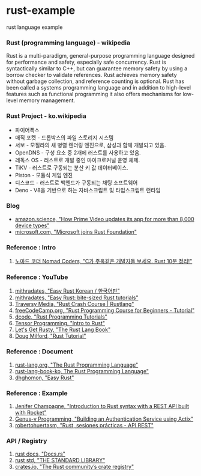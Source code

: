 # rust-example
rust language example

### Rust (programming language) - wikipedia
Rust is a multi-paradigm, general-purpose programming language designed for performance and safety, especially safe concurrency. Rust is syntactically similar to C++, but can guarantee memory safety by using a borrow checker to validate references. Rust achieves memory safety without garbage collection, and reference counting is optional. Rust has been called a systems programming language and in addition to high-level features such as functional programming it also offers mechanisms for low-level memory management.

### Rust Project - ko.wikipedia

* 파이어폭스
* 매직 포켓 - 드롭박스의 파일 스토리지 시스템
* 서보 - 모질라의 새 병렬 렌더링 엔진으로, 삼성과 함께 개발되고 있음.
* OpenDNS - 구성 요소 중 2개에 러스트를 사용하고 있음.
* 레독스 OS - 러스트로 개발 중인 마이크로커널 운영 체제.
* TiKV - 러스트로 구동되는 분산 키 값 데이터베이스.
* Piston - 모듈식 게임 엔진
* 디스코드 - 러스트로 백엔드가 구동되는 채팅 소프트웨어
* Deno - V8을 기반으로 하는 자바스크립트 및 타입스크립트 런타임

### Blog

* [amazon.science, "How Prime Video updates its app for more than 8,000 device types"](https://www.amazon.science/blog/how-prime-video-updates-its-app-for-more-than-8-000-device-types)
* [microsoft.com, "Microsoft joins Rust Foundation"](https://cloudblogs.microsoft.com/opensource/2021/02/08/microsoft-joins-rust-foundation/)

### Reference : Intro

1. [노마드 코더 Nomad Coders, "C가 주옥같은 개발자들 보세요. Rust 10분 정리!"](https://www.youtube.com/watch?v=w1dlmOjDLX8)

### Reference : YouTube

1. [mithradates, "Easy Rust Korean / 한국어판"](https://www.youtube.com/playlist?list=PLfllocyHVgsSJf1zO6k6o3SX2mbZjAqYE)
2. [mithradates, "Easy Rust: bite-sized Rust tutorials"](https://www.youtube.com/playlist?list=PLfllocyHVgsRwLkTAhG0E-2QxCf-ozBkk)
3. [Traversy Media, "Rust Crash Course | Rustlang"](https://www.youtube.com/watch?v=zF34dRivLOw)
4. [freeCodeCamp.org, "Rust Programming Course for Beginners - Tutorial"](https://www.youtube.com/watch?v=MsocPEZBd-M)
5. [dcode, "Rust Programming Tutorials"](https://www.youtube.com/playlist?list=PLVvjrrRCBy2JSHf9tGxGKJ-bYAN_uDCUL)
6. [Tensor Programming, "Intro to Rust"](https://www.youtube.com/playlist?list=PLJbE2Yu2zumDF6BX6_RdPisRVHgzV02NW)
7. [Let's Get Rusty, "The Rust Lang Book"](https://www.youtube.com/playlist?list=PLai5B987bZ9CoVR-QEIN9foz4QCJ0H2Y8)
8. [Doug Milford, "Rust Tutorial"](https://www.youtube.com/playlist?list=PLLqEtX6ql2EyPAZ1M2_C0GgVd4A-_L4_5)

### Reference : Document 

1. [rust-lang.org, "The Rust Programming Language"](https://doc.rust-lang.org/book/)
2. [rust-lang-book-ko, The Rust Programming Language"](https://rinthel.github.io/rust-lang-book-ko/)
3. [dhghomon, "Easy Rust"](https://dhghomon.github.io/easy_rust/)

### Reference : Example

1. [Jenifer Champagne, "Introduction to Rust syntax with a REST API built with Rocket"](https://www.youtube.com/watch?v=8RA6LSjXvRk)
2. [Genus-v Programming, "Building an Authentication Service using Actix"](https://www.youtube.com/playlist?list=PLECOtlti4Psqw1qRaN4R9sWSQWvqfJU_V)
3. [robertohuertasm, "Rust, sesiones prácticas - API REST"](https://www.youtube.com/playlist?list=PLojDVPvSO1Di_QEnvDOI5FIeieqYpm1xd)

### API / Registry

1. [rust docs, "Docs.rs"](https://docs.rs/)
2. [rust std, "THE STANDARD LIBRARY"](https://doc.rust-lang.org/std/index.html)
3. [crates.io, "The Rust community’s crate registry"](https://crates.io/)

